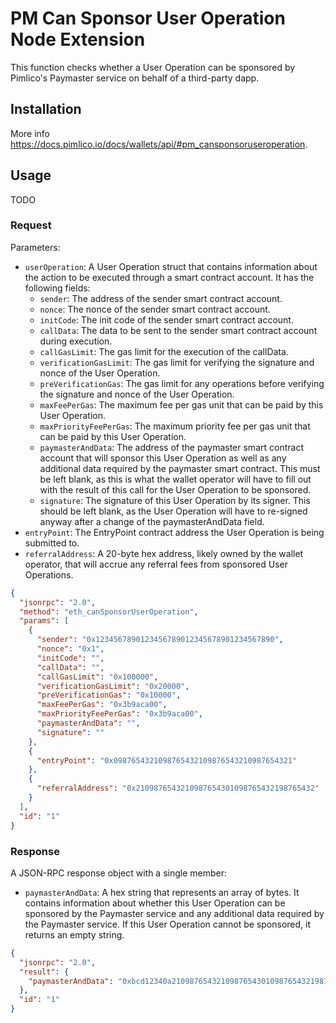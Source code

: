 # PM Can Sponsor User Operation Node Extension

This function checks whether a User Operation can be sponsored by Pimlico's Paymaster service on behalf of a third-party dapp.

## Installation

More info https://docs.pimlico.io/docs/wallets/api/#pm_cansponsoruseroperation.

## Usage

TODO

### Request

Parameters:

- `userOperation`: A User Operation struct that contains information about the action to be executed through a smart contract account. It has the following fields:
  - `sender`: The address of the sender smart contract account.
  - `nonce`: The nonce of the sender smart contract account.
  - `initCode`: The init code of the sender smart contract account.
  - `callData`: The data to be sent to the sender smart contract account during execution.
  - `callGasLimit`: The gas limit for the execution of the callData.
  - `verificationGasLimit`: The gas limit for verifying the signature and nonce of the User Operation.
  - `preVerificationGas`: The gas limit for any operations before verifying the signature and nonce of the User Operation.
  - `maxFeePerGas`: The maximum fee per gas unit that can be paid by this User Operation.
  - `maxPriorityFeePerGas`: The maximum priority fee per gas unit that can be paid by this User Operation.
  - `paymasterAndData`: The address of the paymaster smart contract account that will sponsor this User Operation as well as any additional data required by the paymaster smart contract. This must be left blank, as this is what the wallet operator will have to fill out with the result of this call for the User Operation to be sponsored.
  - `signature`: The signature of this User Operation by its signer. This should be left blank, as the User Operation will have to re-signed anyway after a change of the paymasterAndData field.
- `entryPoint`: The EntryPoint contract address the User Operation is being submitted to.
- `referralAddress`: A 20-byte hex address, likely owned by the wallet operator, that will accrue any referral fees from sponsored User Operations.

```json
{
  "jsonrpc": "2.0",
  "method": "eth_canSponsorUserOperation",
  "params": [
    {
      "sender": "0x1234567890123456789012345678901234567890",
      "nonce": "0x1",
      "initCode": "",
      "callData": "",
      "callGasLimit": "0x100000",
      "verificationGasLimit": "0x20000",
      "preVerificationGas": "0x10000",
      "maxFeePerGas": "0x3b9aca00",
      "maxPriorityFeePerGas": "0x3b9aca00",
      "paymasterAndData": "",
      "signature": ""
    },
    {
      "entryPoint": "0x0987654321098765432109876543210987654321"
    },
    {
      "referralAddress": "0x2109876543210987654301098765432198765432"
    }
  ],
  "id": "1"
}
```

### Response

A JSON-RPC response object with a single member:
 - `paymasterAndData`: A hex string that represents an array of bytes. It contains information about whether this User Operation can be sponsored by the Paymaster service and any additional data required by the Paymaster service. If this User Operation cannot be sponsored, it returns an empty string.

```json
{
  "jsonrpc": "2.0",
  "result": {
    "paymasterAndData": "0xbcd12340a2109876543210987654301098765432198765432"
  },
  "id": "1"
}
```

